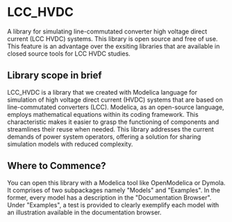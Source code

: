 # LCC_HVDC

A library for simulating line-commutated converter high voltage direct current (LCC HVDC) systems. This library is open source and free of use. This feature is an advantage over the exsiting libraries that are available in closed source tools for LCC HVDC studies.

## Library scope in brief

LCC_HVDC is a library that we created with Modelica language for simulation of high voltage direct current (HVDC) systems that are based on line-commutated converters (LCC). Modelica, as an open-source language, employs mathematical equations within its coding framework. This characteristic makes it easier to grasp the functioning of components and streamlines their reuse when needed. This library addresses the current demands of power system operators, offering a solution for sharing simulation models with reduced complexity. 

## Where to Commence?

You can open this library with a Modelica tool like OpenModelica or Dymola. It comprises of two subpackages namely "Models" and "Examples". In the former, every model has a description in the "Documentation Browser". Under "Examples", a test is provided to clearly exemplify each model with an illustration available in the documentation browser.
